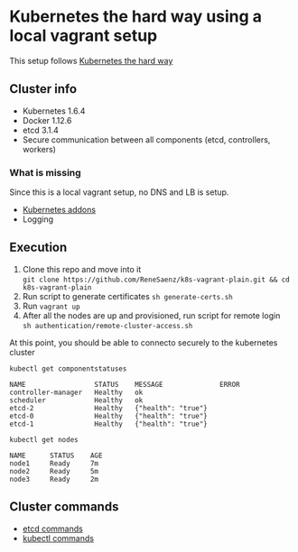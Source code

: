 # Kubernetes the hard way using a local vagrant setup

This setup follows [Kubernetes the hard way](https://github.com/kelseyhightower/kubernetes-the-hard-way)

## Cluster info

- Kubernetes 1.6.4
- Docker 1.12.6
- etcd 3.1.4
- Secure communication between all components (etcd, controllers, workers)

### What is missing
Since this is a local vagrant setup, no DNS and LB is setup.

- [Kubernetes addons](https://github.com/kubernetes/kubernetes/tree/master/cluster/addons)
- Logging


## Execution

1. Clone this repo and move into it<br> `git clone https://github.com/ReneSaenz/k8s-vagrant-plain.git && cd k8s-vagrant-plain`
2. Run script to generate certificates `sh generate-certs.sh`
3. Run `vagrant up`
4. After all the nodes are up and provisioned, run script for remote login<br>`sh authentication/remote-cluster-access.sh`

At this point, you should be able to connecto securely to the kubernetes cluster
```
kubectl get componentstatuses

NAME                 STATUS    MESSAGE              ERROR
controller-manager   Healthy   ok                   
scheduler            Healthy   ok                   
etcd-2               Healthy   {"health": "true"}   
etcd-0               Healthy   {"health": "true"}   
etcd-1               Healthy   {"health": "true"}  

```


```
kubectl get nodes

NAME      STATUS    AGE  
node1     Ready     7m   
node2     Ready     5m   
node3     Ready     2m   
```

## Cluster commands

- [etcd commands](cluster_commands/etcd_commands.md)
- [kubectl commands](cluster_commands/kubectl_commands.md)
